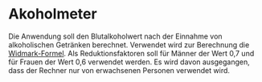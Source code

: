 # Akoholmeter

Die Anwendung soll den Blutalkoholwert nach der Einnahme von alkoholischen Getränken 
berechnet. Verwendet wird zur Berechnung die [Widmark-Formel](https://de.wikipedia.org/wiki/Blutalkoholkonzentration#Widmark-Formel). 
Als Reduktionsfaktoren soll 
für Männer der Wert 0,7 und für Frauen der Wert 0,6 verwendet werden. Es wird davon ausgegangen,
dass der Rechner nur von erwachsenen Personen verwendet wird.

